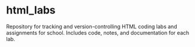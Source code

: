 # html_labs
Repository for tracking and version-controlling HTML coding labs and assignments for school. Includes code, notes, and documentation for each lab.